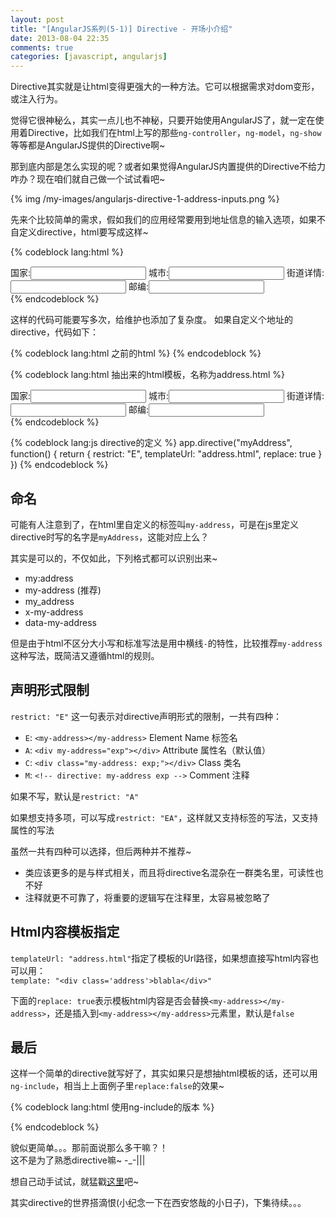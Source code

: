 ```yaml
---
layout: post
title: "[AngularJS系列(5-1)] Directive - 开场小介绍"
date: 2013-08-04 22:35
comments: true
categories: [javascript, angularjs]
---
```


Directive其实就是让html变得更强大的一种方法。它可以根据需求对dom变形，或注入行为。

觉得它很神秘么，其实一点儿也不神秘，只要开始使用AngularJS了，就一定在使用着Directive，比如我们在html上写的那些`ng-controller`，`ng-model`，`ng-show`等等都是AngularJS提供的Directive啊~

那到底内部是怎么实现的呢？或者如果觉得AngularJS内置提供的Directive不给力咋办？现在咱们就自己做一个试试看吧~

<!-- more -->

{% img /my-images/angularjs-directive-1-address-inputs.png %}

先来个比较简单的需求，假如我们的应用经常要用到地址信息的输入选项，如果不自定义directive，html要写成这样~

{% codeblock lang:html %}
<div class="address">
	<label>
		国家:<input type="text" ng-model="country" />
	</label>
	<label>
		城市:<input type="text" ng-model="city" />
	</label>
	<label>
		街道详情:<input type="text" ng-model="address" />
	</label>
	<label>
		邮编:<input type="text" ng-model="zipcode" />
	</label>
</div>
{% endcodeblock %}

这样的代码可能要写多次，给维护也添加了复杂度。
如果自定义个地址的directive，代码如下：

{% codeblock lang:html 之前的html %}
<my-address> </my-address>
{% endcodeblock %}

{% codeblock lang:html 抽出来的html模板，名称为address.html %}
<div class="address">
	<label>
		国家:<input type="text" ng-model="country" />
	</label>
	<label>
		城市:<input type="text" ng-model="city" />
	</label>
	<label>
		街道详情:<input type="text" ng-model="address" />
	</label>
	<label>
		邮编:<input type="text" ng-model="zipcode" />
	</label>
</div>
{% endcodeblock %}

{% codeblock lang:js directive的定义 %}
app.directive("myAddress", function() {
  return {
    restrict: "E",
    templateUrl: "address.html",
    replace: true
  }
})
{% endcodeblock %}

## 命名
可能有人注意到了，在html里自定义的标签叫`my-address`，可是在js里定义directive时写的名字是`myAddress`，这能对应上么？

其实是可以的，不仅如此，下列格式都可以识别出来~

- my:address
- my-address (推荐)
- my_address
- x-my-address
- data-my-address

但是由于html不区分大小写和标准写法是用中横线`-`的特性，比较推荐`my-address`这种写法，既简洁又遵循html的规则。

## 声明形式限制
`restrict: "E"` 这一句表示对directive声明形式的限制，一共有四种：

- `E`: `<my-address></my-address>` Element Name 标签名
- `A`: `<div my-address="exp"></div>` Attribute 属性名（默认值）
- `C`: `<div class="my-address: exp;"></div>` Class 类名
- `M`: `<!-- directive: my-address exp -->` Comment 注释

如果不写，默认是`restrict: "A"`

如果想支持多项，可以写成`restrict: "EA"`，这样就又支持标签的写法，又支持属性的写法

虽然一共有四种可以选择，但后两种并不推荐~

- 类应该更多的是与样式相关，而且将directive名混杂在一群类名里，可读性也不好
- 注释就更不可靠了，将重要的逻辑写在注释里，太容易被忽略了

## Html内容模板指定
`templateUrl: "address.html"`指定了模板的Url路径，如果想直接写html内容也可以用：  
`template: "<div class='address'>blabla</div>"`

下面的`replace: true`表示模板html内容是否会替换`<my-address></my-address>`，还是插入到`<my-address></my-address>`元素里，默认是`false`

## 最后
这样一个简单的directive就写好了，其实如果只是想抽html模板的话，还可以用`ng-include`，相当上上面例子里`replace:false`的效果~

{% codeblock lang:html 使用ng-include的版本 %}
<div ng-include='"address.html"'> </div>
{% endcodeblock %}

貌似更简单。。。那前面说那么多干嘛？！  
这不是为了熟悉directive嘛~ -_-|||

想自己动手试试，就猛戳[这里](http://plnkr.co/edit/ZgRpLtlRPsGWL14m7J3p)吧~

其实directive的世界搭滴恨(小纪念一下在西安悠哉的小日子)，下集待续。。。





 





